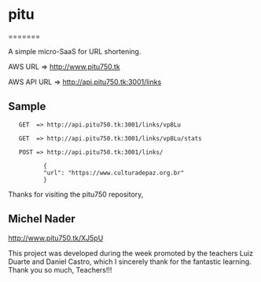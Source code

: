 # pitu
=======

A simple micro-SaaS for URL shortening.

AWS URL => http://www.pitu750.tk

AWS API URL => http://api.pitu750.tk:3001/links

## Sample  

       GET  => http://api.pitu750.tk:3001/links/vp8Lu

       GET  => http://api.pitu750.tk:3001/links/vp8Lu/stats        

       POST => http://api.pitu750.tk:3001/links/         

              {
              "url": "https://www.culturadepaz.org.br"   
              }

Thanks for visiting the pitu750 repository,

## Michel Nader
http://www.pitu750.tk/XJ5pU

This project was developed during the week promoted by the teachers Luiz Duarte and Daniel Castro, which I sincerely thank for the fantastic learning. Thank you so much, Teachers!!!